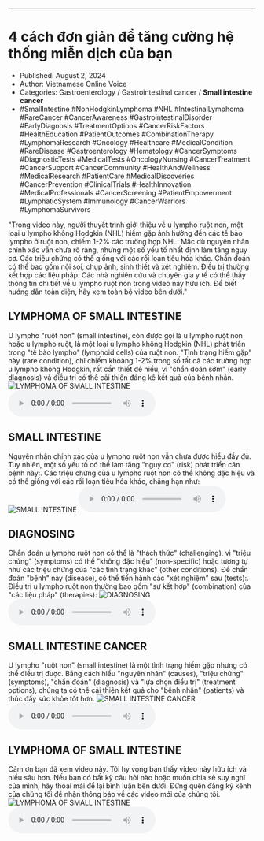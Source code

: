 
---

# 4 cách đơn giản để tăng cường hệ thống miễn dịch của bạn

- Published: August 2, 2024
- Author: Vietnamese Online Voice
- Categories: Gastroenterology / Gastrointestinal cancer / **Small intestine cancer**
- #SmallIntestine #NonHodgkinLymphoma #NHL #IntestinalLymphoma #RareCancer #CancerAwareness #GastrointestinalDisorder #EarlyDiagnosis #TreatmentOptions #CancerRiskFactors #HealthEducation #PatientOutcomes #CombinationTherapy #LymphomaResearch #Oncology #Healthcare #MedicalCondition #RareDisease #Gastroenterology #Hematology #CancerSymptoms #DiagnosticTests #MedicalTests #OncologyNursing #CancerTreatment #CancerSupport #CancerCommunity #HealthAndWellness #MedicalResearch #PatientCare #MedicalDiscoveries #CancerPrevention #ClinicalTrials #HealthInnovation #MedicalProfessionals #CancerScreening #PatientEmpowerment #LymphaticSystem #Immunology #CancerWarriors #LymphomaSurvivors

"Trong video này, người thuyết trình giới thiệu về u lympho ruột non, một loại u lympho không Hodgkin (NHL) hiếm gặp ảnh hưởng đến các tế bào lympho ở ruột non, chiếm 1-2% các trường hợp NHL. Mặc dù nguyên nhân chính xác vẫn chưa rõ ràng, nhưng một số yếu tố nhất định làm tăng nguy cơ. Các triệu chứng có thể giống với các rối loạn tiêu hóa khác. Chẩn đoán có thể bao gồm nội soi, chụp ảnh, sinh thiết và xét nghiệm. Điều trị thường kết hợp các liệu pháp. Các nhà nghiên cứu và chuyên gia y tế có thể thấy thông tin chi tiết về u lympho ruột non trong video này hữu ích. Để biết hướng dẫn toàn diện, hãy xem toàn bộ video bên dưới."


## LYMPHOMA OF SMALL INTESTINE

U lympho "ruột non" (small intestine), còn được gọi là u lympho ruột non hoặc u lympho ruột, là một loại u lympho không Hodgkin (NHL) phát triển trong "tế bào lympho" (lymphoid cells) của ruột non. "Tình trạng hiếm gặp" này (rare condition), chỉ chiếm khoảng 1-2% trong số tất cả các trường hợp u lympho không Hodgkin, rất cần thiết để hiểu, vì "chẩn đoán sớm" (early diagnosis) và điều trị có thể cải thiện đáng kể kết quả của bệnh nhân.
![LYMPHOMA OF SMALL INTESTINE](https://http-archiver-apis-production-80.schnworks.com/storage/images/transitions/2024-08-02/transition--15618675755-Montserrat-Thin-7B1FA2.jpg)
<audio controls>
    <source src="https://http-archiver-apis-production-80.schnworks.com/storage/storage/audio/file-14251378141.mp3" type="audio/mpeg">
</audio>



## SMALL INTESTINE

Nguyên nhân chính xác của u lympho ruột non vẫn chưa được hiểu đầy đủ. Tuy nhiên, một số yếu tố có thể làm tăng "nguy cơ" (risk) phát triển căn bệnh này:. Các triệu chứng của u lympho ruột non có thể không đặc hiệu và có thể giống với các rối loạn tiêu hóa khác, chẳng hạn như:
![SMALL INTESTINE](https://http-archiver-apis-production-80.schnworks.com/storage/images/transitions/2024-08-02/transition--10532826703-Montserrat-Medium-4A148C.jpg)
<audio controls>
    <source src="https://http-archiver-apis-production-80.schnworks.com/storage/storage/audio/file-25032218546.mp3" type="audio/mpeg">
</audio>



## DIAGNOSING

Chẩn đoán u lympho ruột non có thể là "thách thức" (challenging), vì "triệu chứng" (symptoms) có thể "không đặc hiệu" (non-specific) hoặc tương tự như các triệu chứng của "các tình trạng khác" (other conditions). Để chẩn đoán "bệnh" này (disease), có thể tiến hành các "xét nghiệm" sau (tests):. Điều trị u lympho ruột non thường bao gồm "sự kết hợp" (combination) của "các liệu pháp" (therapies):
![DIAGNOSING](https://http-archiver-apis-production-80.schnworks.com/storage/images/transitions/2024-08-02/transition-11562437065-Montserrat-Regular-004895.jpg)
<audio controls>
    <source src="https://http-archiver-apis-production-80.schnworks.com/storage/storage/audio/file-17329297260.mp3" type="audio/mpeg">
</audio>



## SMALL INTESTINE CANCER

U lympho "ruột non" (small intestine) là một tình trạng hiếm gặp nhưng có thể điều trị được. Bằng cách hiểu "nguyên nhân" (causes), "triệu chứng" (symptoms), "chẩn đoán" (diagnosis) và "lựa chọn điều trị" (treatment options), chúng ta có thể cải thiện kết quả cho "bệnh nhân" (patients) và thúc đẩy sức khỏe tốt hơn.
![SMALL INTESTINE CANCER](https://http-archiver-apis-production-80.schnworks.com/storage/images/transitions/2024-08-02/transition-27583058895-Montserrat-Black-9C27B0.jpg)
<audio controls>
    <source src="https://http-archiver-apis-production-80.schnworks.com/storage/storage/audio/file-8727316477.mp3" type="audio/mpeg">
</audio>



## LYMPHOMA OF SMALL INTESTINE

Cảm ơn bạn đã xem video này. Tôi hy vọng bạn thấy video này hữu ích và hiểu sâu hơn. Nếu bạn có bất kỳ câu hỏi nào hoặc muốn chia sẻ suy nghĩ của mình, hãy thoải mái để lại bình luận bên dưới. Đừng quên đăng ký kênh của chúng tôi để nhận thông báo về các video mới của chúng tôi.
![LYMPHOMA OF SMALL INTESTINE](https://http-archiver-apis-production-80.schnworks.com/storage/images/transitions/2024-08-02/transition-11563940368-Montserrat-Thin-880E4F.jpg)
<audio controls>
    <source src="https://http-archiver-apis-production-80.schnworks.com/storage/storage/audio/file-11815029014.mp3" type="audio/mpeg">
</audio>

